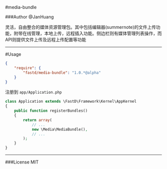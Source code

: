 #media-bundle

###Author @JanHuang
 
灵活，自由整合的媒体资源管理包。其中包括编辑器(summernote)的文件上传功能，附带在线管理，本地上传，远程插入功能。侧边栏则有媒体管理列表操作，而API则提供文件上传及远程上传配置等功能

----

#Usage

```json
{
    "require": {
        "fastd/media-bundle": "1.0.*@alpha"
    }
}
```

注册到 `app/Application.php`

```php
class Application extends \FastD\Framework\Kernel\AppKernel
{
    public function registerBundles()
    {
        return array(
            // ...
            new \Media\MediaBundle(),
            // ...
        );
    }
}
```
----

###License  MIT